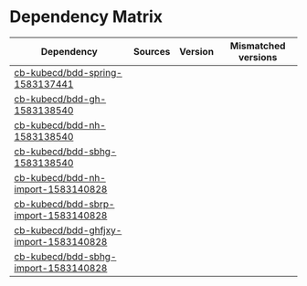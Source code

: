 # Dependency Matrix

Dependency | Sources | Version | Mismatched versions
---------- | ------- | ------- | -------------------
[cb-kubecd/bdd-spring-1583137441](https://github.com/cb-kubecd/bdd-spring-1583137441.git) |  | []() | 
[cb-kubecd/bdd-gh-1583138540](https://github.com/cb-kubecd/bdd-gh-1583138540.git) |  | []() | 
[cb-kubecd/bdd-nh-1583138540](https://github.com/cb-kubecd/bdd-nh-1583138540.git) |  | []() | 
[cb-kubecd/bdd-sbhg-1583138540](https://github.com/cb-kubecd/bdd-sbhg-1583138540.git) |  | []() | 
[cb-kubecd/bdd-nh-import-1583140828](https://github.com/cb-kubecd/bdd-nh-import-1583140828.git) |  | []() | 
[cb-kubecd/bdd-sbrp-import-1583140828](https://github.com/cb-kubecd/bdd-sbrp-import-1583140828.git) |  | []() | 
[cb-kubecd/bdd-ghfjxy-import-1583140828](https://github.com/cb-kubecd/bdd-ghfjxy-import-1583140828.git) |  | []() | 
[cb-kubecd/bdd-sbhg-import-1583140828](https://github.com/cb-kubecd/bdd-sbhg-import-1583140828.git) |  | []() | 
